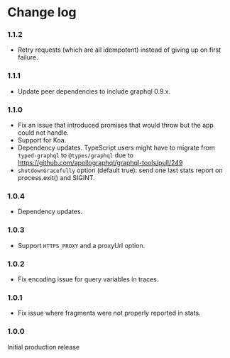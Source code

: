# Change log

### 1.1.2
* Retry requests (which are all idempotent) instead of giving up on first failure.

### 1.1.1
* Update peer dependencies to include graphql 0.9.x.

### 1.1.0
* Fix an issue that introduced promises that would throw but the app could not handle.
* Support for Koa.
* Dependency updates.
  TypeScript users might have to migrate from `typed-graphql` to `@types/graphql`
  due to https://github.com/apollographql/graphql-tools/pull/249
* `shutdownGracefully` option (default true): send one last stats report on process.exit() and SIGINT.

### 1.0.4
* Dependency updates.

### 1.0.3
* Support `HTTPS_PROXY` and a proxyUrl option.

### 1.0.2
* Fix encoding issue for query variables in traces.

### 1.0.1
* Fix issue where fragments were not properly reported in stats.

### 1.0.0

Initial production release
